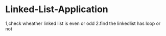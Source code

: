# Linked-List-Application
1,check wheather linked list is even or odd 2.find the linkedlist has loop or not
